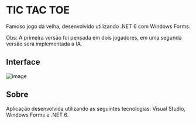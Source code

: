 # TIC TAC TOE

Famoso jogo da velha, desenvolvido utilizando .NET 6 com Windows Forms.

Obs: A primeira versão foi pensada em dois jogadores, em uma segunda versão será implementada a IA.

## Interface

![image](https://user-images.githubusercontent.com/74942532/185269646-ca49be34-0c7e-4f62-93fd-94ebc23c180c.png)

## Sobre

Aplicação desenvolvida utilizando as seguintes tecnologias: Visual Studio, Windows Forms e .NET 6.
